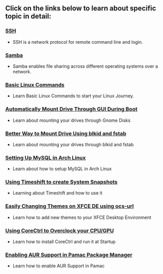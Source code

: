 ## Click on the links below to learn about specific topic in detail:
### [SSH](https://github.com/WilcyWilson/Linux-Study/blob/master/SSH#readme) 
- SSH is a network protocol for remote command line and login.
### [Samba](https://github.com/WilcyWilson/Linux-Study/blob/master/Samba#readme) 
- Samba enables file sharing across different operating systems over a network.
### [Basic Linux Commands](https://github.com/WilcyWilson/Linux-Study/blob/master/BasicLinuxCommands#readme) 
- Learn Basic Linux Commands to start your Linux Journey.
### [Automatically Mount Drive Through GUI During Boot](https://github.com/WilcyWilson/Linux-Study/blob/master/AutomaticallyMountYourDrivesDuringBootThroughGUI#readme) 
- Learn about mounting your drives through Gnome Disks
### [Better Way to Mount Drive Using blkid and fstab](https://github.com/WilcyWilson/Linux-Tips/tree/master/BetterWayToMountDrive#readme) 
- Learn about mounting your drives through blkid and fstab
### [Setting Up MySQL in Arch Linux](https://github.com/WilcyWilson/Linux-Tips/tree/master/SettingUpMySqlInArchLinux#readme) 
- Learn about how to setup MySQL in Arch Linux
### [Using Timeshift to create System Snapshots](https://github.com/WilcyWilson/Linux-Tips/tree/master/UsingTimeshift#readme) 
- Learning about Timeshift and how to use it
### [Easily Changing Themes on XFCE DE using ocs-url](https://github.com/WilcyWilson/Linux-Tips/tree/master/XfceThemeUsingOcs#readme) 
- Learn how to add new themes to your XFCE Desktop Environment
### [Using CoreCtrl to Overclock your CPU/GPU](https://github.com/WilcyWilson/Linux-Tips/tree/master/CoreCtrl#readme) 
- Learn how to install CoreCtrl and run it at Startup
### [Enabling AUR Support in Pamac Package Manager](https://github.com/WilcyWilson/Linux-Tips/tree/master/EnableAURSupport#readme) 
- Learn how to enable AUR Support in Pamac